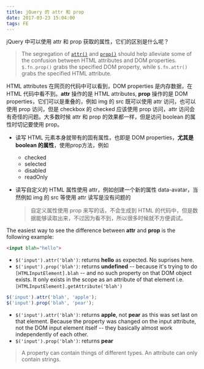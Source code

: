 ```yaml
---
title: jQuery 的 attr 和 prop
date: 2017-03-23 15:04:00
tags: FE
---
```

jQuery 中可以使用 attr 和 prop 获取的属性，它们的区别是什么呢？

> The segregation of [`attr()`](http://api.jquery.com/attr) and [`prop()`](http://api.jquery.com/prop) should help alleviate some of the confusion between HTML attributes and DOM properties. `$.fn.prop()` grabs the specified DOM property, while `$.fn.attr()` grabs the specified HTML attribute.

HTML attributes 在网页的代码中可以看到，DOM properties 是内存数据，在 HTML 代码中看不到。**attr** 操作的是 HTML attributes, **prop** 操作的是 DOM properties，它们可以是重叠的，例如 img 的 src 既可以使用 attr 访问，也可以使用 prop 访问，但是 checkbox 的 checked 应该使用 prop 访问，attr 访问会有奇怪的问题。大多数时候 attr 和 prop 的效果都一样，但是访问 boolean 的属性时切记要使用 prop。<!--more-->

* 读写 HTML 元素本身就带有的固有属性，也即是 DOM properties，**尤其是 boolean 的属性**，使用prop方法，例如

  * checked
  * selected
  * disabled
  * readOnly

* 读写自定义的 HTML 属性使用 attr，例如创建一个新的属性 data-avatar，当然例如 img 的 src 等使用 attr 读写是没有问题的

  > 自定义属性使用 prop 来写的话，不会生成到 HTML 的代码中，但是数据能够读取出来，不过因为看不到，所以很多时候就不方便调试。

The easiest way to see the difference between **attr** and **prop** is the following example:

```html
<input blah="hello">
```

* `$('input').attr('blah')`: returns **hello** as expected. No suprises here.
* `$('input').prop('blah')`: returns **undefined** -- because it's trying to do `[HTMLInputElement].blah` -- and no such property on that DOM object exists. It only exists in the scope as an attribute of that element i.e. `[HTMLInputElement].getAttribute('blah')`


```js
$('input').attr('blah', 'apple');
$('input').prop('blah', 'pear');
```

* `$('input').attr('blah')`: returns **apple**, not **pear** as this was set last on that element. Because the property was changed on the input attribute, not the DOM input element itself -- they basically almost work independently of each other.
* `$('input').prop('blah')`: returns **pear**

> A property can contain things of different types. An attribute can only contain strings.